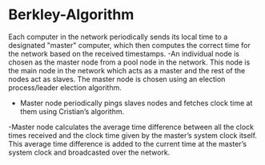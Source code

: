 # Berkley-Algorithm
Each computer in the network periodically sends its local time to a designated "master" computer, which then computes the correct time for the network based on the received timestamps.
 -An individual node is chosen as the master node from a pool node in the network. This node is the main node in the network which acts as a master and the rest of the nodes act as slaves. The master node is chosen using an election process/leader election algorithm.
 
 
- Master node periodically pings slaves nodes and fetches clock time at them using Cristian’s algorithm.


-Master node calculates the average time difference between all the clock times received and the clock time given by the master’s system clock itself. This average time difference is added to the current time at the master’s system clock and broadcasted over the network.
